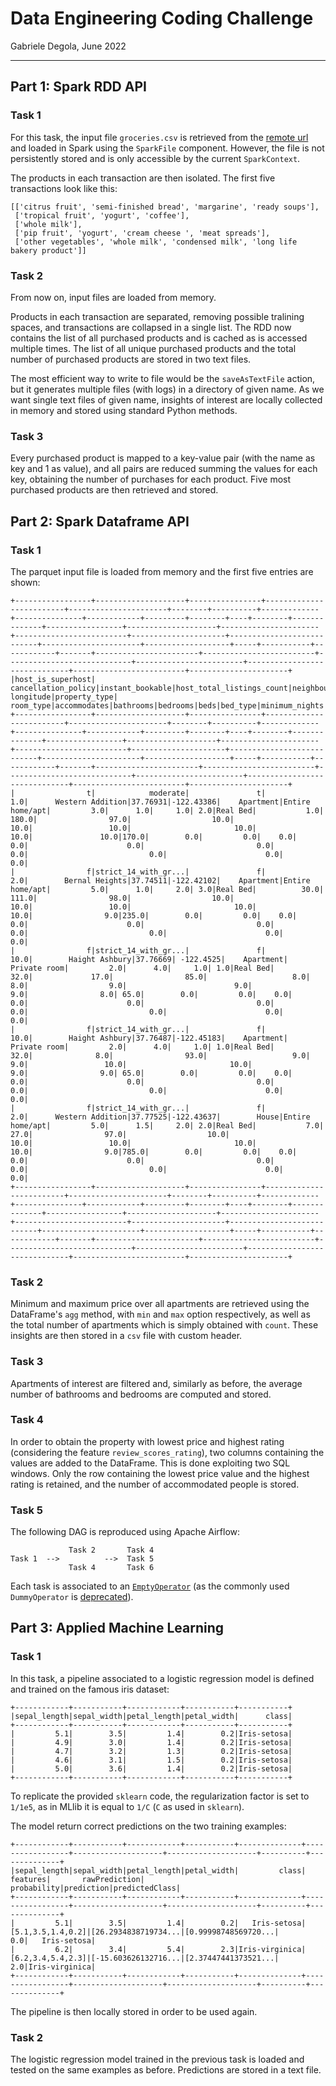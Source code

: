 # Data Engineering Coding Challenge

Gabriele Degola, June 2022

---

## Part 1: Spark RDD API
### Task 1

For this task, the input file `groceries.csv` is retrieved from the [remote url](https://raw.githubusercontent.com/stedy/Machine-Learning-with-R-datasets/master/groceries.csv)
and loaded in Spark using the `SparkFile` component. However, the file is not persistently stored and is only accessible by the current `SparkContext`.

The products in each transaction are then isolated. The first five transactions look like this:

```
[['citrus fruit', 'semi-finished bread', 'margarine', 'ready soups'],
 ['tropical fruit', 'yogurt', 'coffee'],
 ['whole milk'],
 ['pip fruit', 'yogurt', 'cream cheese ', 'meat spreads'],
 ['other vegetables', 'whole milk', 'condensed milk', 'long life bakery product']]
```

### Task 2

From now on, input files are loaded from memory.

Products in each transaction are separated, removing possible tralining spaces, and transactions are collapsed in a single list. The RDD now contains the list of all purchased products
and is cached as is accessed multiple times. The list of all unique purchased products and the total number of purchased products are stored in two text files.

The most efficient way to write to file would be the `saveAsTextFile` action, but it generates multiple files (with logs) in a directory of given name.
As we want single text files of given name, insights of interest are locally collected in memory and stored using standard Python methods.

### Task 3

Every purchased product is mapped to a key-value pair (with the name as key and 1 as value), and all pairs are reduced summing the values for each key, obtaining the number of purchases for
each product. Five most purchased products are then retrieved and stored.


## Part 2: Spark Dataframe API
### Task 1

The parquet input file is loaded from memory and the first five entries are shown:

```
+-----------------+--------------------+----------------+-------------------------+----------------------+--------+----------+-------------+---------------+------------+---------+--------+----+--------+--------------+-----------------+--------------------+----------------------+-------------------------+---------------------+---------------------------+----------------------+-------------------+-----+-----------+------------+-------+-----------------------+-------------------------+----------------------------+------------------------+------------------------------+-------------------------+----------------------+
|host_is_superhost| cancellation_policy|instant_bookable|host_total_listings_count|neighbourhood_cleansed|latitude| longitude|property_type|      room_type|accommodates|bathrooms|bedrooms|beds|bed_type|minimum_nights|number_of_reviews|review_scores_rating|review_scores_accuracy|review_scores_cleanliness|review_scores_checkin|review_scores_communication|review_scores_location|review_scores_value|price|bedrooms_na|bathrooms_na|beds_na|review_scores_rating_na|review_scores_accuracy_na|review_scores_cleanliness_na|review_scores_checkin_na|review_scores_communication_na|review_scores_location_na|review_scores_value_na|
+-----------------+--------------------+----------------+-------------------------+----------------------+--------+----------+-------------+---------------+------------+---------+--------+----+--------+--------------+-----------------+--------------------+----------------------+-------------------------+---------------------+---------------------------+----------------------+-------------------+-----+-----------+------------+-------+-----------------------+-------------------------+----------------------------+------------------------+------------------------------+-------------------------+----------------------+
|                t|            moderate|               t|                      1.0|      Western Addition|37.76931|-122.43386|    Apartment|Entire home/apt|         3.0|      1.0|     1.0| 2.0|Real Bed|           1.0|            180.0|                97.0|                  10.0|                     10.0|                 10.0|                       10.0|                  10.0|               10.0|170.0|        0.0|         0.0|    0.0|                    0.0|                      0.0|                         0.0|                     0.0|                           0.0|                      0.0|                   0.0|
|                f|strict_14_with_gr...|               f|                      2.0|        Bernal Heights|37.74511|-122.42102|    Apartment|Entire home/apt|         5.0|      1.0|     2.0| 3.0|Real Bed|          30.0|            111.0|                98.0|                  10.0|                     10.0|                 10.0|                       10.0|                  10.0|                9.0|235.0|        0.0|         0.0|    0.0|                    0.0|                      0.0|                         0.0|                     0.0|                           0.0|                      0.0|                   0.0|
|                f|strict_14_with_gr...|               f|                     10.0|        Haight Ashbury|37.76669| -122.4525|    Apartment|   Private room|         2.0|      4.0|     1.0| 1.0|Real Bed|          32.0|             17.0|                85.0|                   8.0|                      8.0|                  9.0|                        9.0|                   9.0|                8.0| 65.0|        0.0|         0.0|    0.0|                    0.0|                      0.0|                         0.0|                     0.0|                           0.0|                      0.0|                   0.0|
|                f|strict_14_with_gr...|               f|                     10.0|        Haight Ashbury|37.76487|-122.45183|    Apartment|   Private room|         2.0|      4.0|     1.0| 1.0|Real Bed|          32.0|              8.0|                93.0|                   9.0|                      9.0|                 10.0|                       10.0|                   9.0|                9.0| 65.0|        0.0|         0.0|    0.0|                    0.0|                      0.0|                         0.0|                     0.0|                           0.0|                      0.0|                   0.0|
|                f|strict_14_with_gr...|               f|                      2.0|      Western Addition|37.77525|-122.43637|        House|Entire home/apt|         5.0|      1.5|     2.0| 2.0|Real Bed|           7.0|             27.0|                97.0|                  10.0|                     10.0|                 10.0|                       10.0|                  10.0|                9.0|785.0|        0.0|         0.0|    0.0|                    0.0|                      0.0|                         0.0|                     0.0|                           0.0|                      0.0|                   0.0|
+-----------------+--------------------+----------------+-------------------------+----------------------+--------+----------+-------------+---------------+------------+---------+--------+----+--------+--------------+-----------------+--------------------+----------------------+-------------------------+---------------------+---------------------------+----------------------+-------------------+-----+-----------+------------+-------+-----------------------+-------------------------+----------------------------+------------------------+------------------------------+-------------------------+----------------------+
```

### Task 2

Minimum and maximum price over all apartments are retrieved using the DataFrame's `agg` method, with `min` and `max` option respectively, as well as the total number of apartments which is simply obtained with `count`. These insights are then stored in a `csv` file with custom header.

### Task 3

Apartments of interest are filtered and, similarly as before, the average number of bathrooms and bedrooms are computed and stored.

### Task 4

In order to obtain the property with lowest price and highest rating (considering the feature `review_scores_rating`), two columns containing the values are added to the DataFrame. This is done exploiting two SQL windows. Only the row containing the lowest price value and the highest rating is retained, and the number of accommodated people is stored.

### Task 5

The following DAG is reproduced using Apache Airflow:

```
			 Task 2		  Task 4
Task 1  -->			 -->  Task 5
			 Task 4		  Task 6
```

Each task is associated to an [`EmptyOperator`](https://airflow.apache.org/docs/apache-airflow/stable/_api/airflow/operators/empty/index.html#airflow.operators.empty.EmptyOperator) (as the commonly used `DummyOperator` is [deprecated](https://airflow.apache.org/docs/apache-airflow/stable/_api/airflow/operators/dummy/index.html#airflow.operators.dummy.DummyOperator)).


## Part 3: Applied Machine Learning
### Task 1

In this task, a pipeline associated to a logistic regression model is defined and trained on the famous iris dataset:

```
+------------+-----------+------------+-----------+-----------+
|sepal_length|sepal_width|petal_length|petal_width|      class|
+------------+-----------+------------+-----------+-----------+
|         5.1|        3.5|         1.4|        0.2|Iris-setosa|
|         4.9|        3.0|         1.4|        0.2|Iris-setosa|
|         4.7|        3.2|         1.3|        0.2|Iris-setosa|
|         4.6|        3.1|         1.5|        0.2|Iris-setosa|
|         5.0|        3.6|         1.4|        0.2|Iris-setosa|
+------------+-----------+------------+-----------+-----------+
```

To replicate the provided `sklearn` code, the regularization factor is set to `1/1e5`, as in MLlib it is equal to `1/C` (`C` as used in `sklearn`).

The model return correct predictions on the two training examples:

```
+------------+-----------+------------+-----------+--------------+-----------------+--------------------+--------------------+----------+--------------+
|sepal_length|sepal_width|petal_length|petal_width|         class|         features|       rawPrediction|         probability|prediction|predictedClass|
+------------+-----------+------------+-----------+--------------+-----------------+--------------------+--------------------+----------+--------------+
|         5.1|        3.5|         1.4|        0.2|   Iris-setosa|[5.1,3.5,1.4,0.2]|[26.2934838719734...|[0.99998748569720...|       0.0|   Iris-setosa|
|         6.2|        3.4|         5.4|        2.3|Iris-virginica|[6.2,3.4,5.4,2.3]|[-15.603626132716...|[2.37447441373521...|       2.0|Iris-virginica|
+------------+-----------+------------+-----------+--------------+-----------------+--------------------+--------------------+----------+--------------+
```

The pipeline is then locally stored in order to be used again.

### Task 2

The logistic regression model trained in the previous task is loaded and tested on the same examples as before. Predictions are stored in a text file.
